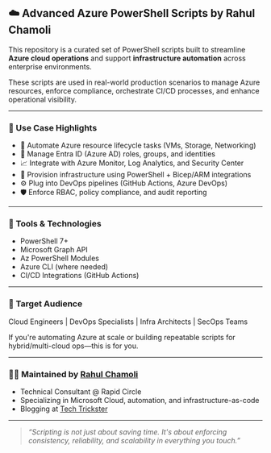 ## ☁️ Advanced Azure PowerShell Scripts by Rahul Chamoli

This repository is a curated set of PowerShell scripts built to streamline **Azure cloud operations** and support **infrastructure automation** across enterprise environments.

These scripts are used in real-world production scenarios to manage Azure resources, enforce compliance, orchestrate CI/CD processes, and enhance operational visibility.

---

### 💼 Use Case Highlights

- 🔁 Automate Azure resource lifecycle tasks (VMs, Storage, Networking)
- 🔐 Manage Entra ID (Azure AD) roles, groups, and identities
- 📈 Integrate with Azure Monitor, Log Analytics, and Security Center
- 🧱 Provision infrastructure using PowerShell + Bicep/ARM integrations
- ⚙️ Plug into DevOps pipelines (GitHub Actions, Azure DevOps)
- 🛡️ Enforce RBAC, policy compliance, and audit reporting

---

### 🔧 Tools & Technologies

- PowerShell 7+
- Microsoft Graph API
- Az PowerShell Modules
- Azure CLI (where needed)
- CI/CD Integrations (GitHub Actions)

---

### 📌 Target Audience

Cloud Engineers | DevOps Specialists | Infra Architects | SecOps Teams

If you're automating Azure at scale or building repeatable scripts for hybrid/multi-cloud ops—this is for you.

---

### 👨‍💻 Maintained by [Rahul Chamoli]([https://github.com/rchamoli])

- Technical Consultant @ Rapid Circle  
- Specializing in Microsoft Cloud, automation, and infrastructure-as-code  
- Blogging at [Tech Trickster](https://techtrickster.com)

---

> _“Scripting is not just about saving time. It's about enforcing consistency, reliability, and scalability in everything you touch.”_

